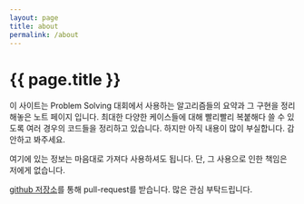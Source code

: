 ```yaml
---
layout: page
title: about
permalink: /about
---
```


{{ page.title }}
================

이 사이트는 Problem Solving 대회에서 사용하는 알고리즘들의 요약과
그 구현을 정리해놓은 노트 페이지 입니다. 최대한 다양한 케이스들에
대해 빨리빨리 복붙해다 쓸 수 있도록 여러 경우의 코드들을 정리하고
있습니다. 하지만 아직 내용이 많이 부실합니다. 감안하고 봐주세요.

여기에 있는 정보는 마음대로 가져다 사용하셔도 됩니다. 단, 그 사용으로
인한 책임은 저에게 없습니다.

[github 저장소](https://github.com/ntopia/algorithms-for-ps)를 통해
pull-request를 받습니다. 많은 관심 부탁드립니다.
